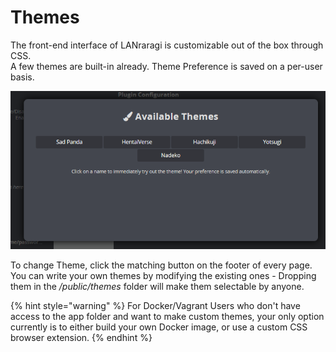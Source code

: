 # Themes

The front-end interface of LANraragi is customizable out of the box through CSS.  
A few themes are built-in already. Theme Preference is saved on a per-user basis.

![Theme Selector](../../.gitbook/assets/image%20%281%29.png)

To change Theme, click the matching button on the footer of every page.  
You can write your own themes by modifying the existing ones - Dropping them in the _/public/themes_ folder will make them selectable by anyone.

{% hint style="warning" %}
For Docker/Vagrant Users who don't have access to the app folder and want to make custom themes, your only option currently is to either build your own Docker image, or use a custom CSS browser extension.
{% endhint %}

